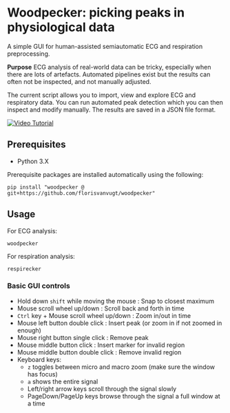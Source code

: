 # Woodpecker: picking peaks in physiological data 

A simple GUI for human-assisted semiautomatic ECG and respiration preprocessing.

**Purpose** ECG analysis of real-world data can be tricky, especially when there are lots of artefacts.
Automated pipelines exist but the results can often not be inspected, and not manually adjusted.

The current script allows you to import, view and explore ECG and respiratory data. 
You can run automated peak detection which you can then inspect and modify manually.
The results are saved in a JSON file format.

[![Video Tutorial](https://img.youtube.com/vi/o-oGjbLTjL4/0.jpg)](https://www.youtube.com/watch?v=o-oGjbLTjL4)




## Prerequisites

* Python 3.X 

Prerequisite packages are installed automatically using the following:

```
pip install "woodpecker @ git+https://github.com/florisvanvugt/woodpecker"
```



## Usage

For ECG analysis:

```
woodpecker
```

For respiration analysis:

```
respirecker
```



### Basic GUI controls

* Hold down `shift` while moving the mouse : Snap to closest maximum
* Mouse scroll wheel up/down : Scroll back and forth in time
* `Ctrl` key + Mouse scroll wheel up/down : Zoom in/out in time
* Mouse left button double click : Insert peak (or zoom in if not zoomed in enough)
* Mouse right button single click : Remove peak
* Mouse middle button click : Insert marker for invalid region
* Mouse middle button double click : Remove invalid region
* Keyboard keys:
   * `z` toggles between micro and macro zoom (make sure the window has focus)
   * `a` shows the entire signal
   * Left/right arrow keys scroll through the signal slowly
   * PageDown/PageUp keys browse through the signal a full window at a time




